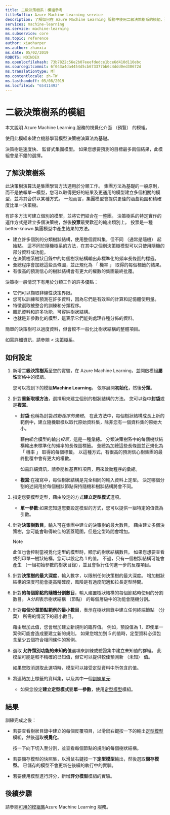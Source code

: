 ```yaml
---
title: 二級決策樹系：模組參考
titleSuffix: Azure Machine Learning service
description: 了解如何在 Azure Machine Learning 服務中使用二級決策樹系的模組，建立機器學習模型決策樹演算法為基礎。
services: machine-learning
ms.service: machine-learning
ms.subservice: core
ms.topic: reference
author: xiaoharper
ms.author: zhanxia
ms.date: 05/02/2019
ROBOTS: NOINDEX
ms.openlocfilehash: 73b7822c56e2b07eeefdedce1bce6d410d110ebc
ms.sourcegitcommit: 6f043a4da4454d5cb673377bb6c4ddd0ed30672d
ms.translationtype: MT
ms.contentlocale: zh-TW
ms.lasthandoff: 05/08/2019
ms.locfileid: "65411493"
---
```

# <a name="two-class-decision-forest-module"></a>二級決策樹系的模組

本文說明 Azure Machine Learning 服務的視覺化介面 （預覽） 的模組。

使用此模組來建立機器學習模型決策樹演算法為基礎。  

決策樹是速度快、 監督式集團模型。 如果您想要預測的目標最多兩個結果，此模組會是不錯的選擇。 

## <a name="understanding-decision-forests"></a>了解決策樹系

此決策樹演算法是集團學習方法適用於分類工作。 集團方法為基礎的一般原則，而不是依賴單一模型，您可以取得更好的結果及更通用的模型建立多個相關的模型，並將其合併以某種方式。 一般而言，集團模型會提供更佳的涵蓋範圍和精確度比單一決策樹。 

有許多方法可建立個別的模型，並將它們結合在一整團。 決策樹系的特定實作的運作方式是建立多個決策樹，然後**投票**最受歡迎的輸出類別上。 投票是一種 better-known 集團模型中產生結果的方法。 

+ 建立許多個別的分類樹狀結構，使用整個資料集，但不同 （通常是隨機） 起始點。 這不同於隨機樹系的方法，在其中之個別決策樹模型可以只使用隨機的部分資料或功能。
+ 在決策樹系樹狀目錄中的每個樹狀結構輸出非標準化的頻率長條圖的標籤。 
+ 彙總程序會加總這些長條圖，並正規化為 「 機率 」 取得的每個標籤的結果。 
+ 有很高的預測信心的樹狀結構會有更大的權數的集團最終批覆。

決策樹一般情況下有用於分類工作的許多優點：
  
- 它們可以擷取非線性決策界限。
- 您可以訓練和預測在許多資料，因為它們是有效率的計算和記憶體使用量。
- 特徵選取被整合的訓練和分類程序。  
- 雜訊資料和許多功能，可容納樹狀結構。  
- 也就是非參數化的模型，這表示它們能夠處理各種分佈的資料。 

簡單的決策樹可以過度資料，但會較不一般化比樹狀結構的整體項目。

如需詳細資訊，請參閱 <<c0> [ 決策樹系](https://go.microsoft.com/fwlink/?LinkId=403677)。  

## <a name="how-to-configure"></a>如何設定
  
1.  新增**二級決策樹系**至您的實驗，在 Azure Machine Learning，並開啟模組**屬性**窗格中的模組。 

    您可以找到下的模組**Machine Learning**。 依序展開**初始化**，然後**分類**。  
  
2.  針對**重新取樣方法**，選擇用來建立個別的樹狀結構的方法。  您可以從中**封袋**或是**複寫**。  
  
    -   **封袋**:也稱為封袋*啟動程序的彙總*。 在此方法中，每個樹狀結構成長上新的範例中，建立隨機取樣以取代原始資料集，除非您有一個資料集的原始大小。  
  
         藉由組合模型的輸出*投票*，這是一種彙總。 分類決策樹系中的每個樹狀結構輸出未標準化的頻率的長條圖標籤。 彙總為加總這些長條圖並正規化為 「 機率 」 取得的每個標籤。 以這種方式，有很高的預測信心樹集團的最終批覆中會有更大的權數。  
  
         如需詳細資訊，請參閱維基百科項目，用來啟動程序的彙總。  
  
    -   **複寫**:在複寫中，每個樹狀結構是完全相同的輸入資料上定型。 決定哪個分割的述詞用於每個樹狀節點保持隨機和樹狀結構將會不同。   
  
3.  指定您要模型定型，藉由設定的方式**建立定型模式**選項。  
  
    -   **單一參數**:如果您知道您要設定模型的方式，您可以提供一組特定的值做為引數。
  
4.  針對**決策樹數目**，輸入可在集團中建立的決策樹的最大數目。 藉由建立多個決策樹，您可能會取得較佳的涵蓋範圍，但是定型時間會增加。  
  
    > [!NOTE]
    >  此值也會控制當視覺化定型的模型時，顯示的樹狀結構數目。 如果您想要查看或列印單一樹狀結構，您可以設定為 1 的值。 不過，只有一個樹狀結構可能會產生 （一組初始參數的樹狀目錄），並且會執行任何進一步的反覆項目。
  
5.  針對**決策樹的最大深度**，輸入數字，以限制任何決策樹的最大深度。 增加樹狀結構的深度可能會提高精確度，風險是有過度配適和拉長定型時間。
  
6.  針對**的每個節點的隨機分割數目**，輸入建置樹狀結構的每個節點時使用的分割數目。 A*分割*表示樹狀結構 （節點） 的每個層級中的功能會隨機分割。
  
7.  針對**每個分葉節點範例的最小數目**，表示在樹狀目錄中建立任何終端節點 （分葉） 所需的情況下的最小數目。
  
     藉由增加此值，您會增加建立新規則的臨界值。 例如，預設值為 1，即使單一案例可能會造成要建立新的規則。 如果您增加到 5 的值時，定型資料必須包含至少五個符合相同條件的案例。  
  
8.  選取 **允許類別功能的未知的值**選項來訓練或驗證集中建立未知值的群組。 此模型可能是較不精確的已知值，但它可以提供較佳預測新 （未知） 值。 

     如果您取消選取此選項時，模型可以接受定型資料中所包含的值。
  
9. 將連結加上標籤的資料集，以及其中一個[訓練單元](module-reference.md):  
  
    -   如果您設定**建立定型模式**要**單一參數**，使用[定型模型](./train-model.md)模組。  
  
    
## <a name="results"></a>結果

訓練完成之後：

+ 若要查看樹狀目錄中建立的每個反覆項目，以滑鼠右鍵按一下的輸出[定型模型](./train-model.md)模組，然後選取**視覺化**。
  
    按一下向下切入至分割，並查看每個節點的規則的每個樹狀結構。

+ 若要儲存模型的快照集，以滑鼠右鍵按一下**定型模型**輸出，然後選取**儲存模型**。 已儲存的模型不會更新在後續的執行中的實驗。

+ 若要使用模型進行評分，新增**評分模型**模組的實驗。


## <a name="next-steps"></a>後續步驟

請參閱[可用的模組集](module-reference.md)Azure Machine Learning 服務。 